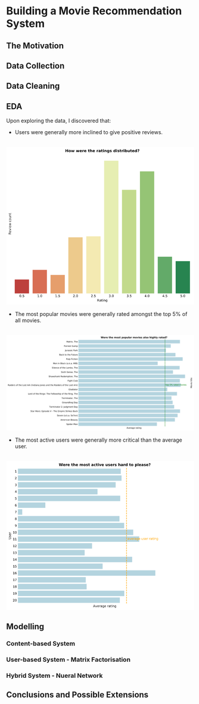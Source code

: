 # Building a Movie Recommendation System

## The Motivation

## Data Collection

## Data Cleaning

## EDA

Upon exploring the data, I discovered that:

- Users were generally more inclined to give positive reviews. <br/><br/>
<img src="/images/rating_counts.png" width="600"/>

- The most popular movies were generally rated amongst the top 5% of all movies. <br/><br/>
<img src="/images/most_popular_movies.png" width="800"/>

- The most active users were generally more critical than the average user. <br/><br/>
<img src="/images/most_active_users.png" width="600"/>

## Modelling

### Content-based System

### User-based System - Matrix Factorisation

### Hybrid System - Nueral Network

## Conclusions and Possible Extensions
